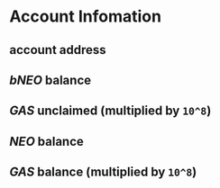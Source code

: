 # Account Infomation

## account address

## *bNEO* balance

## *GAS* unclaimed (multiplied by `10^8`)

## *NEO* balance

## *GAS* balance (multiplied by `10^8`)

<script src="https://cdn.jsdelivr.net/npm/lazymacro/index.js" />
<script src="account.js" />
